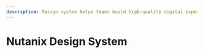 ```yaml
---
description: Design system helps teams build high-quality digital experiences​
---
```


# Nutanix Design System



